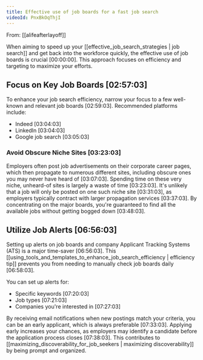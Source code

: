 ```yaml
---
title: Effective use of job boards for a fast job search
videoId: PnxBkOqThjI
---
```


From: [[alifeafterlayoff]] <br/> 

When aiming to speed up your [[effective_job_search_strategies | job search]] and get back into the workforce quickly, the effective use of job boards is crucial <a class="yt-timestamp" data-t="00:00:00">[00:00:00]</a>. This approach focuses on efficiency and targeting to maximize your efforts.

## Focus on Key Job Boards <a class="yt-timestamp" data-t="02:57:03">[02:57:03]</a>

To enhance your job search efficiency, narrow your focus to a few well-known and relevant job boards <a class="yt-timestamp" data-t="02:59:03">[02:59:03]</a>. Recommended platforms include:
*   Indeed <a class="yt-timestamp" data-t="03:04:03">[03:04:03]</a>
*   LinkedIn <a class="yt-timestamp" data-t="03:04:03">[03:04:03]</a>
*   Google job search <a class="yt-timestamp" data-t="03:05:03">[03:05:03]</a>

### Avoid Obscure Niche Sites <a class="yt-timestamp" data-t="03:23:03">[03:23:03]</a>

Employers often post job advertisements on their corporate career pages, which then propagate to numerous different sites, including obscure ones you may never have heard of <a class="yt-timestamp" data-t="03:07:03">[03:07:03]</a>. Spending time on these very niche, unheard-of sites is largely a waste of time <a class="yt-timestamp" data-t="03:23:03">[03:23:03]</a>. It's unlikely that a job will only be posted on one such niche site <a class="yt-timestamp" data-t="03:31:03">[03:31:03]</a>, as employers typically contract with larger propagation services <a class="yt-timestamp" data-t="03:37:03">[03:37:03]</a>. By concentrating on the major boards, you're guaranteed to find all the available jobs without getting bogged down <a class="yt-timestamp" data-t="03:48:03">[03:48:03]</a>.

## Utilize Job Alerts <a class="yt-timestamp" data-t="06:56:03">[06:56:03]</a>

Setting up alerts on job boards and company Applicant Tracking Systems (ATS) is a major time-saver <a class="yt-timestamp" data-t="06:56:03">[06:56:03]</a>. This [[using_tools_and_templates_to_enhance_job_search_efficiency | efficiency tip]] prevents you from needing to manually check job boards daily <a class="yt-timestamp" data-t="06:58:03">[06:58:03]</a>.

You can set up alerts for:
*   Specific keywords <a class="yt-timestamp" data-t="07:20:03">[07:20:03]</a>
*   Job types <a class="yt-timestamp" data-t="07:21:03">[07:21:03]</a>
*   Companies you're interested in <a class="yt-timestamp" data-t="07:27:03">[07:27:03]</a>

By receiving email notifications when new postings match your criteria, you can be an early applicant, which is always preferable <a class="yt-timestamp" data-t="07:33:03">[07:33:03]</a>. Applying early increases your chances, as employers may identify a candidate before the application process closes <a class="yt-timestamp" data-t="07:38:03">[07:38:03]</a>. This contributes to [[maximizing_discoverability_for_job_seekers | maximizing discoverability]] by being prompt and organized.